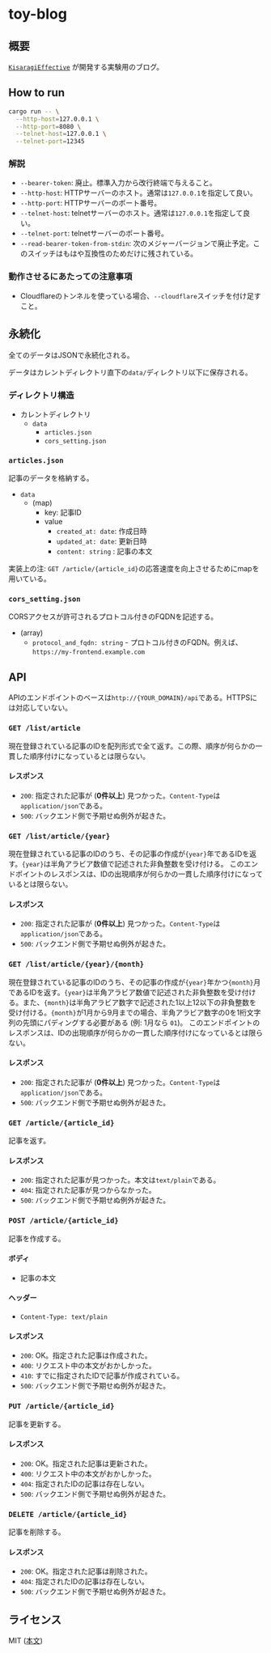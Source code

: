 # toy-blog
## 概要
[`KisaragiEffective`](https://github.com/KisaragiEffective/) が開発する実験用のブログ。

## How to run
```sh
cargo run -- \
  --http-host=127.0.0.1 \
  --http-port=8080 \
  --telnet-host=127.0.0.1 \
  --telnet-port=12345
```

### 解説
* `--bearer-token`: 廃止。標準入力から改行終端で与えること。
* `--http-host`: HTTPサーバーのホスト。通常は`127.0.0.1`を指定して良い。
* `--http-port`: HTTPサーバーのポート番号。
* `--telnet-host`: telnetサーバーのホスト。通常は`127.0.0.1`を指定して良い。
* `--telnet-port`: telnetサーバーのポート番号。
* `--read-bearer-token-from-stdin`: 次のメジャーバージョンで廃止予定。このスイッチはもはや互換性のためだけに残されている。

### 動作させるにあたっての注意事項
* Cloudflareのトンネルを使っている場合、`--cloudflare`スイッチを付け足すこと。

## 永続化
全てのデータはJSONで永続化される。

データはカレントディレクトリ直下の`data/`ディレクトリ以下に保存される。

### ディレクトリ構造
* カレントディレクトリ
  * `data`
    * `articles.json`
    * `cors_setting.json`

### `articles.json`
記事のデータを格納する。
* `data`
  * (map)
    * key: 記事ID
    * value
      * `created_at: date`: 作成日時
      * `updated_at: date`: 更新日時
      * `content: string` : 記事の本文

実装上の注: `GET /article/{article_id}`の応答速度を向上させるためにmapを用いている。

### `cors_setting.json`
CORSアクセスが許可されるプロトコル付きのFQDNを記述する。
* (array)
  * `protocol_and_fqdn: string` - プロトコル付きのFQDN。例えば、`https://my-frontend.example.com`

## API
APIのエンドポイントのベースは`http://{YOUR_DOMAIN}/api`である。HTTPSには対応していない。

### `GET /list/article`
現在登録されている記事のIDを配列形式で全て返す。この際、順序が何らかの一貫した順序付けになっているとは限らない。

#### レスポンス
* `200`: 指定された記事が (**0件以上**) 見つかった。`Content-Type`は`application/json`である。
* `500`: バックエンド側で予期せぬ例外が起きた。

### `GET /list/article/{year}`
現在登録されている記事のIDのうち、その記事の作成が`{year}`年であるIDを返す。`{year}`は半角アラビア数値で記述された非負整数を受け付ける。
このエンドポイントのレスポンスは、IDの出現順序が何らかの一貫した順序付けになっているとは限らない。

#### レスポンス
* `200`: 指定された記事が (**0件以上**) 見つかった。`Content-Type`は`application/json`である。
* `500`: バックエンド側で予期せぬ例外が起きた。

### `GET /list/article/{year}/{month}`
現在登録されている記事のIDのうち、その記事の作成が`{year}`年かつ`{month}`月であるIDを返す。`{year}`は半角アラビア数値で記述された非負整数を受け付ける。また、`{month}`は半角アラビア数字で記述された1以上12以下の非負整数を受け付ける。`{month}`が1月から9月までの場合、半角アラビア数字の0を1桁文字列の先頭にパディングする必要がある (例: 1月なら `01`)。
このエンドポイントのレスポンスは、IDの出現順序が何らかの一貫した順序付けになっているとは限らない。

#### レスポンス
* `200`: 指定された記事が (**0件以上**) 見つかった。`Content-Type`は`application/json`である。
* `500`: バックエンド側で予期せぬ例外が起きた。

### `GET /article/{article_id}`
記事を返す。

#### レスポンス
* `200`: 指定された記事が見つかった。本文は`text/plain`である。
* `404`: 指定された記事が見つからなかった。
* `500`: バックエンド側で予期せぬ例外が起きた。

### `POST /article/{article_id}`
記事を作成する。

#### ボディ
* 記事の本文

#### ヘッダー
* `Content-Type: text/plain`

#### レスポンス
* `200`: OK。指定された記事は作成された。
* `400`: リクエスト中の本文がおかしかった。
* `410`: すでに指定されたIDで記事が作成されている。
* `500`: バックエンド側で予期せぬ例外が起きた。

### `PUT /article/{article_id}`
記事を更新する。

#### レスポンス
* `200`: OK。指定された記事は更新された。
* `400`: リクエスト中の本文がおかしかった。
* `404`: 指定されたIDの記事は存在しない。
* `500`: バックエンド側で予期せぬ例外が起きた。

### `DELETE /article/{article_id}`
記事を削除する。

#### レスポンス
* `200`: OK。指定された記事は削除された。
* `404`: 指定されたIDの記事は存在しない。
* `500`: バックエンド側で予期せぬ例外が起きた。

## ライセンス
MIT ([本文](https://github.com/KisaragiEffective/toy-blog/blob/develop/LICENSE))
